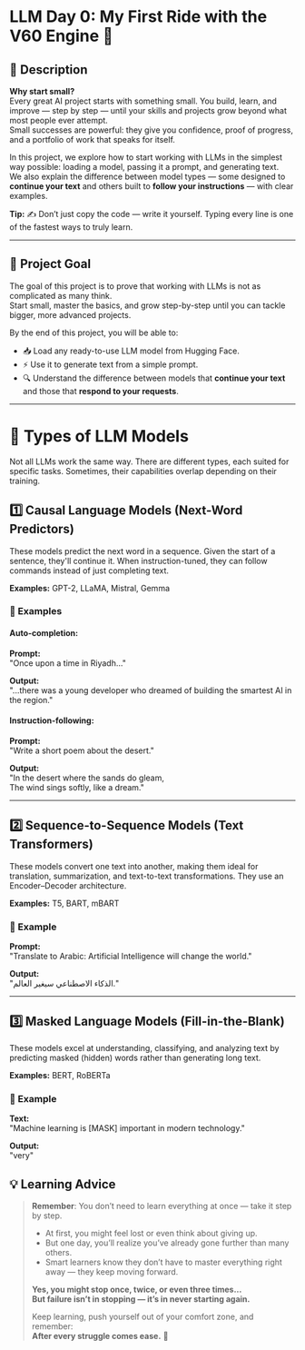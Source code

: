 # **LLM Day 0: My First Ride with the V60 Engine** 🚀

## 📜 **Description**  
**Why start small?**  
Every great AI project starts with something small. You build, learn, and improve — step by step — until your skills and projects grow beyond what most people ever attempt.  
Small successes are powerful: they give you confidence, proof of progress, and a portfolio of work that speaks for itself.  

In this project, we explore how to start working with LLMs in the simplest way possible: loading a model, passing it a prompt, and generating text.  
We also explain the difference between model types — some designed to **continue your text** and others built to **follow your instructions** — with clear examples.  

**Tip:** ✍️ Don’t just copy the code — write it yourself. Typing every line is one of the fastest ways to truly learn.  

---

## 🎯 **Project Goal**  
The goal of this project is to prove that working with LLMs is not as complicated as many think.  
Start small, master the basics, and grow step-by-step until you can tackle bigger, more advanced projects.  

By the end of this project, you will be able to:  
- 📥 Load any ready-to-use LLM model from Hugging Face.  
- ⚡ Use it to generate text from a simple prompt.  
- 🔍 Understand the difference between models that **continue your text** and those that **respond to your requests**.  

---

# 🧠 Types of LLM Models

Not all LLMs work the same way. There are different types, each suited for specific tasks. Sometimes, their capabilities overlap depending on their training.

## 1️⃣ Causal Language Models (Next-Word Predictors)

These models predict the next word in a sequence. Given the start of a sentence, they'll continue it. When instruction-tuned, they can follow commands instead of just completing text.

**Examples:** GPT-2, LLaMA, Mistral, Gemma

### 📌 Examples

#### Auto-completion:
**Prompt:**  
"Once upon a time in Riyadh..."

**Output:**  
"...there was a young developer who dreamed of building the smartest AI in the region."

#### Instruction-following:
**Prompt:**  
"Write a short poem about the desert."

**Output:**  
"In the desert where the sands do gleam,  
The wind sings softly, like a dream."

---

## 2️⃣ Sequence-to-Sequence Models (Text Transformers)

These models convert one text into another, making them ideal for translation, summarization, and text-to-text transformations. They use an Encoder–Decoder architecture.

**Examples:** T5, BART, mBART

### 📌 Example

**Prompt:**  
"Translate to Arabic: Artificial Intelligence will change the world."

**Output:**  
"الذكاء الاصطناعي سيغير العالم."

---

## 3️⃣ Masked Language Models (Fill-in-the-Blank)

These models excel at understanding, classifying, and analyzing text by predicting masked (hidden) words rather than generating long text.

**Examples:** BERT, RoBERTa

### 📌 Example

**Text:**  
"Machine learning is [MASK] important in modern technology."

**Output:**  
"very"

## 💡 Learning Advice  

> **Remember**: You don’t need to learn everything at once — take it step by step.  
> - At first, you might feel lost or even think about giving up.  
> - But one day, you’ll realize you’ve already gone further than many others.  
> - Smart learners know they don’t have to master everything right away — they keep moving forward.  
>  
> **Yes, you might stop once, twice, or even three times…**  
> **But failure isn’t in stopping — it’s in never starting again.**  
>  
> Keep learning, push yourself out of your comfort zone, and remember:  
> **After every struggle comes ease.** 🌟  
